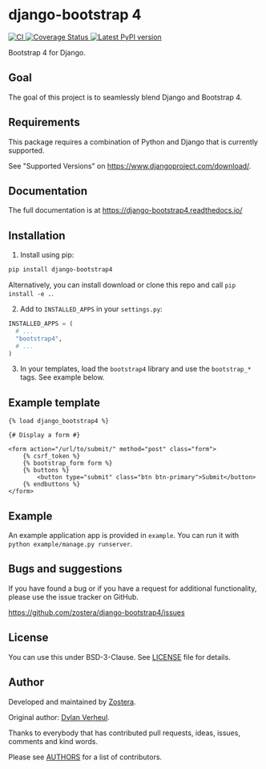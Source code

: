 # django-bootstrap 4

[
![CI](https://github.com/zostera/django-bootstrap4/workflows/CI/badge.svg?branch=main)
](https://github.com/zostera/django-bootstrap4/actions?workflow=CI)
[
![Coverage Status](https://coveralls.io/repos/github/zostera/django-bootstrap4/badge.svg?branch=main)
](https://coveralls.io/github/zostera/django-bootstrap4?branch=main)
[
![Latest PyPI version](https://img.shields.io/pypi/v/django-bootstrap4.svg)
](https://pypi.python.org/pypi/django-bootstrap4)

Bootstrap 4 for Django.

## Goal

The goal of this project is to seamlessly blend Django and Bootstrap 4.

## Requirements

This package requires a combination of Python and Django that is currently supported.

See "Supported Versions" on https://www.djangoproject.com/download/.

## Documentation

The full documentation is at https://django-bootstrap4.readthedocs.io/

## Installation

1. Install using pip:

```bash
pip install django-bootstrap4
```

   Alternatively, you can install download or clone this repo and call ``pip install -e .``.

2. Add to `INSTALLED_APPS` in your `settings.py`:

```python
INSTALLED_APPS = (
  # ...
  "bootstrap4",
  # ...
)
```

3. In your templates, load the `bootstrap4` library and use the `bootstrap_*` tags. See example below.

## Example template

```jinja
{% load django_bootstrap4 %}

{# Display a form #}

<form action="/url/to/submit/" method="post" class="form">
    {% csrf_token %}
    {% bootstrap_form form %}
    {% buttons %}
        <button type="submit" class="btn btn-primary">Submit</button>
    {% endbuttons %}
</form>
```

## Example

An example application app is provided in `example`. You can run it with `python example/manage.py runserver`.

## Bugs and suggestions

If you have found a bug or if you have a request for additional functionality, please use the issue tracker on GitHub.

https://github.com/zostera/django-bootstrap4/issues

## License

You can use this under BSD-3-Clause. See [LICENSE](LICENSE) file for details.

## Author

Developed and maintained by [Zostera](https://zostera.nl).

Original author: [Dylan Verheul](https://github.com/dyve).

Thanks to everybody that has contributed pull requests, ideas, issues, comments and kind words.

Please see [AUTHORS](AUTHORS) for a list of contributors.